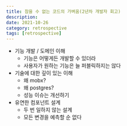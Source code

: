 ```yaml
---
title: 참을 수 없는 코드의 가벼움(2년차 개발자 회고)
description:
date: 2021-10-26
category: retrospective
tags: [retrospective]
---
```


- 기능 개발 / 도메인 이해
  - 기능은 어떻게든 개발할 수 있더라
  - 사용자가 원하는 기능은 늘 퍼블릭하지는 않다
- 기술에 대한 깊이 있는 이해
  - 왜 mobx?
  - 왜 postgres?
  - 성능 이슈는 개선하기
- 유연한 컴포넌트 설계
  - 두 번 일하지 않는 설계
  - 모든 변경을 예측할 순 없다
